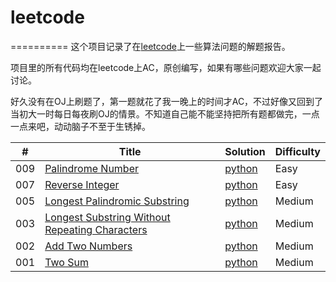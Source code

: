 # leetcode
==========
这个项目记录了在[leetcode](https://oj.leetcode.com)上一些算法问题的解题报告。

项目里的所有代码均在leetcode上AC，原创编写，如果有哪些问题欢迎大家一起讨论。

好久没有在OJ上刷题了，第一题就花了我一晚上的时间才AC，不过好像又回到了当初大一时每日每夜刷OJ的情景。不知道自己能不能坚持把所有题都做完，一点一点来吧，动动脑子不至于生锈掉。

| # | Title | Solution | Difficulty |
|---| ----- | -------- | ---------- |
|009|[Palindrome Number](https://leetcode.com/problems/palindrome-number/)|[python](./PalindromeNumber/PalindromeNumber.md)|Easy|
|007|[Reverse Integer](https://leetcode.com/problems/reverse-integer/)|[python](./ReverseInteger/ReverseInteger.md)|Easy|
|005|[Longest Palindromic Substring](https://leetcode.com/problems/longest-palindromic-substring/)|[python](./LongestPalindromicSubstring.md)|Medium|
|003|[Longest Substring Without Repeating Characters](https://leetcode.com/problems/longest-substring-without-repeating-characters/)|[python](./LongestSubstringWithoutRepeatingCharacters/LongestSubstringWithoutRepeatingCharacters.md)|Medium|
|002|[Add Two Numbers](https://leetcode.com/problems/add-two-numbers/)|[python](./AddTwoNumbers/AddTwoNumbers.md)|Medium|
|001|[Two Sum](https://oj.leetcode.com/problems/two-sum/)|[python](./TwoSum/TwoSum.md)|Medium|
